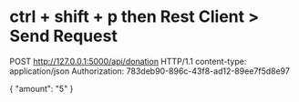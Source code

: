 # ctrl + shift + p then Rest Client > Send Request
POST http://127.0.0.1:5000/api/donation HTTP/1.1
content-type: application/json
Authorization: 783deb90-896c-43f8-ad12-89ee7f5d8e97

{
    "amount": "5"
}